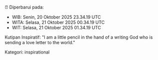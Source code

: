 ⏰ Diperbarui pada:
- WIB: Senin, 20 Oktober 2025 23.34.19 UTC
- WITA: Selasa, 21 Oktober 2025 00.34.19 UTC
- WIT: Selasa, 21 Oktober 2025 01.34.19 UTC

Kutipan Inspiratif:
"I am a little pencil in the hand of a writing God who is sending a love letter to the world."


Kategori: inspirational

